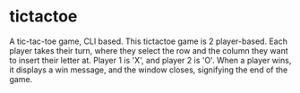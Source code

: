 # tictactoe
A tic-tac-toe game, CLI based. 
This tictactoe game is 2 player-based. Each player takes their turn, where they select the row and the column they want to insert their letter at. Player 1 is 'X', and player 2 is 'O'. When a player wins, it displays a win message, and the window closes, signifying the end of the game.
